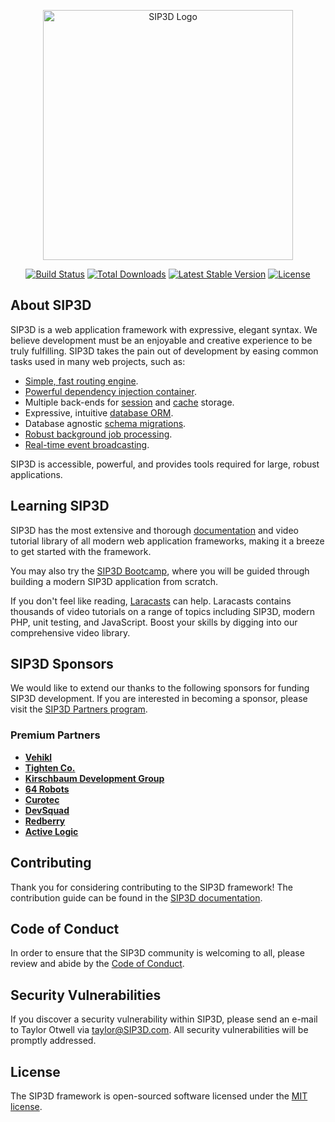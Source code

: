 <p align="center"><a href="https://SIP3D.com" target="_blank"><img src="https://raw.githubusercontent.com/SIP3D/art/master/logo-lockup/5%20SVG/2%20CMYK/1%20Full%20Color/SIP3D-logolockup-cmyk-red.svg" width="400" alt="SIP3D Logo"></a></p>

<p align="center">
<a href="https://github.com/SIP3D/framework/actions"><img src="https://github.com/SIP3D/framework/workflows/tests/badge.svg" alt="Build Status"></a>
<a href="https://packagist.org/packages/SIP3D/framework"><img src="https://img.shields.io/packagist/dt/SIP3D/framework" alt="Total Downloads"></a>
<a href="https://packagist.org/packages/SIP3D/framework"><img src="https://img.shields.io/packagist/v/SIP3D/framework" alt="Latest Stable Version"></a>
<a href="https://packagist.org/packages/SIP3D/framework"><img src="https://img.shields.io/packagist/l/SIP3D/framework" alt="License"></a>
</p>

## About SIP3D

SIP3D is a web application framework with expressive, elegant syntax. We believe development must be an enjoyable and creative experience to be truly fulfilling. SIP3D takes the pain out of development by easing common tasks used in many web projects, such as:

- [Simple, fast routing engine](https://SIP3D.com/docs/routing).
- [Powerful dependency injection container](https://SIP3D.com/docs/container).
- Multiple back-ends for [session](https://SIP3D.com/docs/session) and [cache](https://SIP3D.com/docs/cache) storage.
- Expressive, intuitive [database ORM](https://SIP3D.com/docs/eloquent).
- Database agnostic [schema migrations](https://SIP3D.com/docs/migrations).
- [Robust background job processing](https://SIP3D.com/docs/queues).
- [Real-time event broadcasting](https://SIP3D.com/docs/broadcasting).

SIP3D is accessible, powerful, and provides tools required for large, robust applications.

## Learning SIP3D

SIP3D has the most extensive and thorough [documentation](https://SIP3D.com/docs) and video tutorial library of all modern web application frameworks, making it a breeze to get started with the framework.

You may also try the [SIP3D Bootcamp](https://bootcamp.SIP3D.com), where you will be guided through building a modern SIP3D application from scratch.

If you don't feel like reading, [Laracasts](https://laracasts.com) can help. Laracasts contains thousands of video tutorials on a range of topics including SIP3D, modern PHP, unit testing, and JavaScript. Boost your skills by digging into our comprehensive video library.

## SIP3D Sponsors

We would like to extend our thanks to the following sponsors for funding SIP3D development. If you are interested in becoming a sponsor, please visit the [SIP3D Partners program](https://partners.SIP3D.com).

### Premium Partners

- **[Vehikl](https://vehikl.com)**
- **[Tighten Co.](https://tighten.co)**
- **[Kirschbaum Development Group](https://kirschbaumdevelopment.com)**
- **[64 Robots](https://64robots.com)**
- **[Curotec](https://www.curotec.com/services/technologies/SIP3D)**
- **[DevSquad](https://devsquad.com/hire-SIP3D-developers)**
- **[Redberry](https://redberry.international/SIP3D-development)**
- **[Active Logic](https://activelogic.com)**

## Contributing

Thank you for considering contributing to the SIP3D framework! The contribution guide can be found in the [SIP3D documentation](https://SIP3D.com/docs/contributions).

## Code of Conduct

In order to ensure that the SIP3D community is welcoming to all, please review and abide by the [Code of Conduct](https://SIP3D.com/docs/contributions#code-of-conduct).

## Security Vulnerabilities

If you discover a security vulnerability within SIP3D, please send an e-mail to Taylor Otwell via [taylor@SIP3D.com](mailto:taylor@SIP3D.com). All security vulnerabilities will be promptly addressed.

## License

The SIP3D framework is open-sourced software licensed under the [MIT license](https://opensource.org/licenses/MIT).

